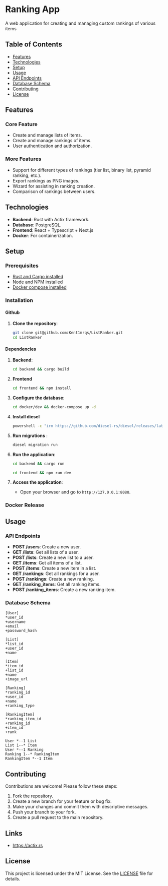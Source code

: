 # Ranking App

A web application for creating and managing custom rankings of various items

## Table of Contents

- [Features](#features)
- [Technologies](#technologies)
- [Setup](#setup)
- [Usage](#usage)
- [API Endpoints](#api-endpoints)
- [Database Schema](#database-schema)
- [Contributing](#contributing)
- [License](#license)

## Features

### Core Feature

- Create and manage lists of items.
- Create and manage rankings of items.
- User authentication and authorization.

### More Features

- Support for different types of rankings (tier list, binary list, pyramid ranking, etc.).
- Export rankings as PNG images.
- Wizard for assisting in ranking creation.
- Comparison of rankings between users.

## Technologies

- **Backend**: Rust with Actix framework.
- **Database**: PostgreSQL.
- **Frontend**: React + Typescript + Next.js
- **Docker**: For containerization.

## Setup

### Prerequisites

- [Rust and Cargo installed](https://doc.rust-lang.org/cargo/getting-started/installation.html)
- Node and NPM installed
- [Docker compose installed ](https://docs.docker.com/compose/install/)

### Installation

#### Github

1. **Clone the repository**:
    ```sh
    git clone git@github.com:Kent1mrqs/ListRanker.git
    cd ListRanker
    ```

#### Dependencies

1. **Backend**:
    ```sh
   cd backend && cargo build
    ```

2. **Frontend**
    ```sh
   cd frontend && npm install
    ```

3. **Configure the database**:
    ```sh
   cd docker/dev && docker-compose up -d
    ```

4. **Install diesel**
    ```sh
   powershell -c "irm https://github.com/diesel-rs/diesel/releases/latest/download/diesel_cli-installer.ps1 | iex"
    ```

4. **Run migrations** :
    ```sh
    diesel migration run
    ```

5. **Run the application**:
    ```sh
    cd backend && cargo run
    ```
    ```sh
    cd frontend && npm run dev
    ```

6. **Access the application**:
    - Open your browser and go to `http://127.0.0.1:8080`.

### Docker Release

## Usage

### API Endpoints

- **POST /users**: Create a new user.
- **GET /lists**: Get all lists of a user.
- **POST /lists**: Create a new list to a user.
- **GET /items**: Get all items of a list.
- **POST /items**: Create a new item in a list.
- **GET /rankings**: Get all rankings for a user.
- **POST /rankings**: Create a new ranking.
- **GET /ranking_items**: Get all ranking items.
- **POST /ranking_items**: Create a new ranking item.

### Database Schema

```
[User]
*user_id
+username
+email
+password_hash

[List]
*list_id
+user_id
+name

[Item]
*item_id
+list_id
+name
+image_url

[Ranking]
*ranking_id
+user_id
+name
+ranking_type

[RankingItem]
*ranking_item_id
+ranking_id
+item_id
+rank

User *--1 List
List 1--* Item
User *--1 Ranking
Ranking 1--* RankingItem
RankingItem *--1 Item
```

## Contributing

Contributions are welcome! Please follow these steps:

1. Fork the repository.
2. Create a new branch for your feature or bug fix.
3. Make your changes and commit them with descriptive messages.
4. Push your branch to your fork.
5. Create a pull request to the main repository.

## Links

- https://actix.rs

## License

This project is licensed under the MIT License. See the [LICENSE](LICENSE) file for details.
